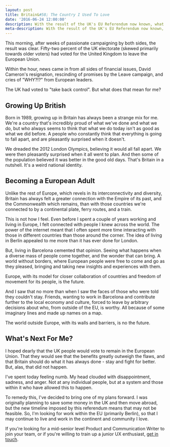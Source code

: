 ```yaml
---
layout: post
title: Britain&#58; The Country I Used To Love
date: '2016-06-24 12:00:00'
description: With the result of the UK's EU Referendum now known, what's next for me? Read on to find out.
meta-description: With the result of the UK's EU Referendum now known, what's next for me? Read on to find out.
---
```


This morning, after weeks of passionate campaigning by both sides, the result was clear. Fifty-two percent of the UK electorate (skewed primarily towards older voters) had voted for the United Kingdom to leave the European Union.

Within the hour, news came in from all sides of financial issues, David Cameron's resignation, rescinding of promises by the Leave campaign, and cries of "WHY?!?" from European leaders.

The UK had voted to "take back control". But what does that mean for me?

## Growing Up British

Born in 1989, growing up in Britain has always been a strange mix for me. We're a country that's incredibly proud of what we've done and what we do, but who always seems to think that what we do today isn't as good as what we did before. A people who constantly think that everything is going to fall apart, and are pleasantly surprised when it doesn't.

We dreaded the 2012 London Olympics, believing it would all fall apart. We were then pleasantly surprised when it all went to plan. And then some of the population believed it was better in the good old days. That's Britain in a nutshell. It's a weird national identity.

## Becoming a European Adult

Unlike the rest of Europe, which revels in its interconnectivity and diversity, Britain has always felt a greater connection with the Empire of its past, and the Commonwealth which remains, than with those countries we're connected to by a continental plate, ferry routes, and a train.

This is not how I feel. Even before I spent a couple of years working and living in Europe, I felt connected with people I knew across the world. The power of the internet meant that I often spent more time interacting with those in different countries than those around the corner. The idea of living in Berlin appealed to me more than it has ever done for London.

But, living in Barcelona cemented that opinion. Seeing what happens when a diverse mass of people come together, and the wonder that can bring. A world without borders, where European people were free to come and go as they pleased, bringing and taking new insights and experiences with them.

Europe, with its model for closer collaboration of countries and freedom of movement for its people, is the future.

And I saw that no more than when I saw the faces of those who were told they couldn't stay. Friends, wanting to work in Barcelona and contribute further to the local economy and culture, forced to leave by arbitrary decisions about who, from outside of the EU, is worthy. All because of some imaginary lines and made up names on a map.

The world outside Europe, with its walls and barriers, is no the future.

## What's Next For Me?

I hoped dearly that the UK people would vote to remain in the European Union. That they would see that the benefits greatly outweigh the flaws, and that Britain should do what it has always done - stay and fight for better. But, alas, that did not happen.

I've spent today feeling numb. My head clouded with disappointment, sadness, and anger. Not at any individual people, but at a system and those within it who have allowed this to happen.

To remedy this, I've decided to bring one of my plans forward. I was originally planning to save some money in the UK and then move abroad, but the new timeline imposed by this referendum means that may not be feasible. So, I'm looking for work within the EU (primarily Berlin), so that I may continue to live and work in the continent and community I love.

If you're looking for a mid-senior level Product and Communication Writer to join your team, or if you're willing to train up a junior UX enthusiast, [get in touch](mailto:hi@samhutchings.co). 